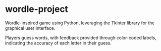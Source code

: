 # wordle-project
Wordle-inspired game using Python, leveraging the Tkinter library for the graphical user interface. 

Players guess words, with feedback provided through color-coded labels, indicating the accuracy of each letter in their guess.

